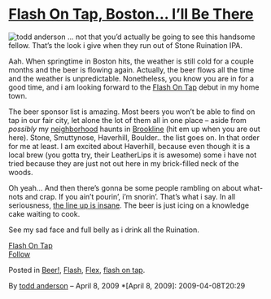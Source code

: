 # [Flash On Tap, Boston… I’ll Be There](http://custardbelly.com/blog/2009/04/08/flash-on-tap-boston-ill-be-there/)

![todd anderson](http://www.custardbelly.com/blog/images/me_sad.jpg) … not that you’d actually be going to see this handsome fellow. That’s the look i give when they run out of Stone Ruination IPA.

Aah. When springtime in Boston hits, the weather is still cold for a couple months and the beer is flowing again. Actually, the beer flows all the time and the weather is unpredictable. Nonetheless, you know you are in for a good time, and i am looking forward to the [Flash On Tap](http://flashontap.com/fot/index.html) debut in my home town.

The beer sponsor list is amazing. Most beers you won’t be able to find on tap in our fair city, let alone the lot of them all in one place – aside from *possibly* my [neighborhood](http://beeradvocate.com/beer/profile/2247/?view=beerfly) haunts in [Brookline](http://maps.google.com/maps?q=brookline+ma&oe=utf-8&rls=org.mozilla:en-US:official&client=firefox-a&um=1&ie=UTF-8&split=0&gl=us&ei=Vj_dSZPfHePulQfx46D0DQ&sa=X&oi=geocode_result&ct=title&resnum=1) (hit em up when you are out here). Stone, Smuttynose, Haverhill, Boulder.. the list goes on. In that order for me at least. I am excited about Haverhill, because even though it is a local brew (you gotta try, their LeatherLips it is awesome) some i have not tried because they are just not out here in my brick-filled neck of the woods. 

Oh yeah… And then there’s gonna be some people rambling on about what-nots and crap. If you ain’t pourin’, i’m snorin’. That’s what i say. In all seriousness, [the line up is insane](http://flashontap.com/fot/index.html#/speakers/). The beer is just icing on a knowledge cake waiting to cook.

See my sad face and full belly as i drink all the Ruination.

[Flash On Tap](http://flashontap.com/fot/index.html)  
[Follow](http://twitter.com/flashontap)

Posted in [Beer!](http://custardbelly.com/blog/category/beer/), [Flash](http://custardbelly.com/blog/category/flash/), [Flex](http://custardbelly.com/blog/category/flex/), [flash on tap](http://custardbelly.com/blog/category/flash-on-tap/).

By [todd anderson](http://custardbelly.com/blog/author/todd-anderson/) – April 8, 2009
  *[April 8, 2009]: 2009-04-08T20:29
